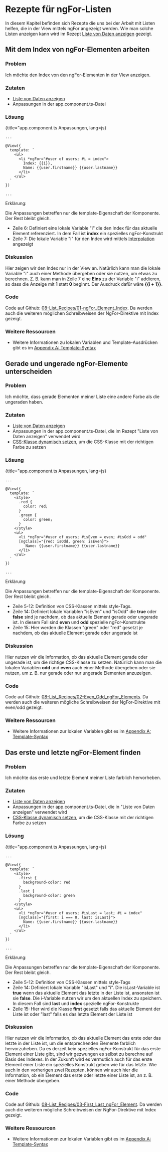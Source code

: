 # Rezepte für ngFor-Listen

In diesem Kapitel befinden sich Rezepte die uns bei der Arbeit mit Listen helfen, die in der View mittels ngFor angezeigt werden. Wie man solche Listen anzeigen kann wird im Rezept [Liste von Daten anzeigen](#c03-data-list) gezeigt.

## Mit dem Index von ngFor-Elementen arbeiten

### Problem

Ich möchte den Index von den ngFor-Elementen in der View anzeigen.

### Zutaten
* [Liste von Daten anzeigen](#c03-data-list)
* Anpassungen in der app.component.ts-Datei

### Lösung

{title="app.component.ts Anpassungen, lang=js}
```
...

@View({
  template: `
    <ul>
      <li *ngFor="#user of users; #i = index">
        Index: {{i}},
        Name: {{user.firstname}} {{user.lastname}}
      </li>
    </ul>
  `
})

...
```

Erklärung:

Die Anpassungen betreffen nur die template-Eigenschaft der Komponente. Der Rest bleibt gleich.

* Zeile 6: Definiert eine lokale Variable "i" die den Index für das aktuelle Element referenziert. In dem Fall ist __index__ ein spezielles ngFor-Konstrukt
* Zeile 7: Die lokale Variable "i" für den Index wird mittels [Interpolation](#gl-interpolation) angezeigt

### Diskussion

Hier zeigen wir den Index nur in der View an. Natürlich kann man die lokale Variable "i" auch einer Methode übergeben oder sie nutzen, um etwas zu berechnen. Z. B. kann man in Zeile 7 eine __Eins__ zu der Variable "i" addieren, so dass die Anzeige mit __1__ statt __0__ beginnt. Der Ausdruck dafür wäre __{{i + 1}}__.

### Code

Code auf Github: [08-List\_Recipes/01-ngFor\_Element\_Index](https://github.com/jsperts/angular2_kochbuch_code/tree/master/08-List_Recipes/01-ngFor_Element_Index).
Da werden auch die weiteren möglichen Schreibweisen der NgFor-Direktive mit Index gezeigt.

### Weitere Ressourcen

* Weitere Informationen zu lokalen Variablen und Template-Ausdrücken gibt es im [Appendix A: Template-Syntax](#appendix-a)

## Gerade und ungerade ngFor-Elemente unterscheiden

### Problem

Ich möchte, dass gerade Elementen meiner Liste eine andere Farbe als die ungeraden haben.

### Zutaten
* [Liste von Daten anzeigen](#c03-data-list)
* Anpassungen in der app.component.ts-Datei, die im Rezept "Liste von Daten anzeigen" verwendet wird
* [CSS-Klasse dynamisch setzen](#c03-dynamic-classes), um die CSS-Klasse mit der richtigen Farbe zu setzen

### Lösung

{title="app.component.ts Anpassungen, lang=js}
```
...

@View({
  template: `
    <style>
      .red {
        color: red;
      }
      .green {
        color: green;
      }
    </style>
    <ul>
      <li *ngFor="#user of users; #isEven = even; #isOdd = odd"
      [ngClass]="{red: isOdd, green: isEven}">
         Name: {{user.firstname}} {{user.lastname}}
      </li>
    </ul>
  `
})

...
```

Erklärung:

Die Anpassungen betreffen nur die template-Eigenschaft der Komponente. Der Rest bleibt gleich.

* Zeile 5-12: Definition von CSS-Klassen mittels style-Tags.
* Zeile 14: Definiert lokale Variablen "isEven" und "isOdd" die __true__ oder __false__ sind je nachdem, ob das aktuelle Element gerade oder ungerade ist. In diesem Fall sind __even__ und __odd__ spezielle ngFor-Konstrukte
* Zeile 15: Hier werden die Klassen "green" oder "red" gesetzt je nachdem, ob das aktuelle Element gerade oder ungerade ist

### Diskussion

Hier nutzen wir die Information, ob das aktuelle Element gerade oder ungerade ist, um die richtige CSS-Klasse zu setzen. Natürlich kann man die lokalen Variablen __odd__ und __even__ auch einer Methode übergeben oder sie nutzen, um z. B. nur gerade oder nur ungerade Elementen anzuzeigen.

### Code

Code auf Github: [08-List\_Recipes/02-Even\_Odd\_ngFor\_Elements](https://github.com/jsperts/angular2_kochbuch_code/tree/master/08-List_Recipes/02-Even_Odd_ngFor_Elements).
Da werden auch die weiteren mögliche Schreibweisen der NgFor-Direktive mit even/odd gezeigt.

### Weitere Ressourcen

* Weitere Informationen zur lokalen Variablen gibt es im [Appendix A: Template-Syntax](#appendix-a)

## Das erste und letzte ngFor-Element finden

### Problem

Ich möchte das erste und letzte Element meiner Liste farblich hervorheben.

### Zutaten
* [Liste von Daten anzeigen](#c03-data-list)
* Anpassungen in der app.component.ts-Datei, die in "Liste von Daten anzeigen" verwendet wird
* [CSS-Klasse dynamisch setzen](#c03-dynamic-classes), um die CSS-Klasse mit der richtigen Farbe zu setzen

### Lösung

{title="app.component.ts Anpassungen, lang=js}
```
...

@View({
  template: `
    <style>
      .first {
        background-color: red
      }
      .last {
        background-color: green
      }
    </style>
    <ul>
      <li *ngFor="#user of users; #isLast = last; #i = index"
      [ngClass]="{first: i === 0, last: isLast}">
        Name: {{user.firstname}} {{user.lastname}}
      </li>
    </ul>
  `
})

...
```

Erklärung:

Die Anpassungen betreffen nur die template-Eigenschaft der Komponente. Der Rest bleibt gleich.

* Zeile 5-12: Definition von CSS-Klassen mittels style-Tags
* Zeile 14: Definiert lokale Variable "isLast" und "i". Die isLast-Variable ist __true__ wenn das aktuelle Element das letzte in der Liste ist, ansonsten ist sie __false__. Die i-Variable nutzen wir um den aktuellen Index zu speichern. In diesem Fall sind __last__ und __index__ spezielle ngFor-Konstrukte
* Zeile 15: Hier wird die Klasse __first__ gesetzt falls das aktuelle Element der Liste ist oder "last" falls es das letzte Element der Liste ist

### Diskussion

Hier nutzen wir die Information, ob das aktuelle Element das erste oder das letzte in der Liste ist, um die entsprechenden Elemente farblich hervorzuheben.
Da es derzeit kein spezielles ngFor-Konstrukt für das erste Element einer Liste gibt, sind wir gezwungen es selbst zu berechne auf Basis des Indexes.
In der Zukunft wird es vermutlich auch für das erste Element einer Liste ein spezielles Konstrukt geben wie für das letzte.
Wie auch in den vorherigen zwei Rezepten, können wir auch hier die Information, ob ein Element das erste oder letzte einer Liste ist, an z. B. einer Methode übergeben.

### Code

Code auf Github: [08-List\_Recipes/03-First\_Last\_ngFor\_Element](https://github.com/jsperts/angular2_kochbuch_code/tree/master/08-List_Recipes/03-First_Last_ngFor_Element).
Da werden auch die weiteren mögliche Schreibweisen der NgFor-Direktive mit Index gezeigt.

### Weitere Ressourcen

* Weitere Informationen zur lokalen Variablen gibt es im [Appendix A: Template-Syntax](#appendix-a)

